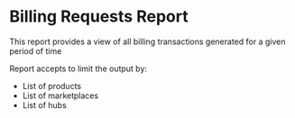 # Billing Requests Report
This report provides a view of all billing transactions generated for a given period of time

Report accepts to limit the output by:
* List of products
* List of marketplaces
* List of hubs